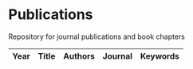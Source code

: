 # Publications

Repository for journal publications and book chapters

| Year | Title | Authors | Journal | Keywords |
|---|---|---|---|---|
